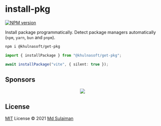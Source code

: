 # install-pkg

[![NPM version](https://img.shields.io/npm/v/@khulnasoft/get-pkg?color=a1b858&label=)](https://www.npmjs.com/package/@khulnasoft/get-pkg)

Install package programmatically. Detect package managers automatically (`npm`, `yarn`, `bun` and `pnpm`).

```bash
npm i @khulnasoft/get-pkg
```

```ts
import { installPackage } from "@khulnasoft/get-pkg";

await installPackage("vite", { silent: true });
```

## Sponsors

<p align="center">
  <a href="https://cdn.jsdelivr.net/gh/khulnasoft/static/sponsors.svg">
    <img src='https://cdn.jsdelivr.net/gh/khulnasoft/static/sponsors.svg'/>
  </a>
</p>

## License

[MIT](./LICENSE) License © 2021 [Md Sulaiman](https://github.com/khulnasoft)
